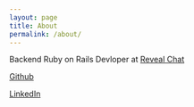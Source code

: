 ```yaml
---
layout: page
title: About
permalink: /about/
---
```


Backend Ruby on Rails Devloper at [Reveal Chat](http://www.revealchat.com)

[Github](http://www.github.com/{{site.generic_username}})

[LinkedIn](http://www.linkedin.com/in/{{site.linkedin_username}})